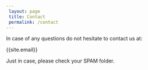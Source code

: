 ```yaml
---
 layout: page
 title: Contact
 permalink: /contact
---
```

In case of any questions do not hesitate to contact us at:

{{site.email}}

Just in case, please check your SPAM folder.